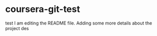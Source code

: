 # coursera-git-test
test
I am editing the README file. Adding some more details about the project des

